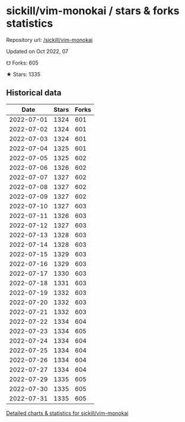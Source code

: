 # sickill/vim-monokai / stars & forks statistics

Repository url: [/sickill/vim-monokai](https://github.com/sickill/vim-monokai)

Updated on Oct 2022, 07

☋ Forks: 605

★ Stars: 1335

## Historical data
| Date | Stars | Forks |
|------|-------|-------|
| 2022-07-01 | 1324 | 601 | 
| 2022-07-02 | 1324 | 601 | 
| 2022-07-03 | 1324 | 601 | 
| 2022-07-04 | 1325 | 601 | 
| 2022-07-05 | 1325 | 602 | 
| 2022-07-06 | 1326 | 602 | 
| 2022-07-07 | 1327 | 602 | 
| 2022-07-08 | 1327 | 602 | 
| 2022-07-09 | 1327 | 602 | 
| 2022-07-10 | 1327 | 603 | 
| 2022-07-11 | 1326 | 603 | 
| 2022-07-12 | 1327 | 603 | 
| 2022-07-13 | 1328 | 603 | 
| 2022-07-14 | 1328 | 603 | 
| 2022-07-15 | 1329 | 603 | 
| 2022-07-16 | 1329 | 603 | 
| 2022-07-17 | 1330 | 603 | 
| 2022-07-18 | 1331 | 603 | 
| 2022-07-19 | 1332 | 603 | 
| 2022-07-20 | 1332 | 603 | 
| 2022-07-21 | 1332 | 603 | 
| 2022-07-22 | 1334 | 604 | 
| 2022-07-23 | 1334 | 605 | 
| 2022-07-24 | 1334 | 604 | 
| 2022-07-25 | 1334 | 604 | 
| 2022-07-26 | 1334 | 604 | 
| 2022-07-27 | 1334 | 604 | 
| 2022-07-29 | 1335 | 605 | 
| 2022-07-30 | 1335 | 605 | 
| 2022-07-31 | 1335 | 605 | 


[Detailed charts & statistics for sickill/vim-monokai](https://reviewgithub.com/rep/sickill/vim-monokai)
